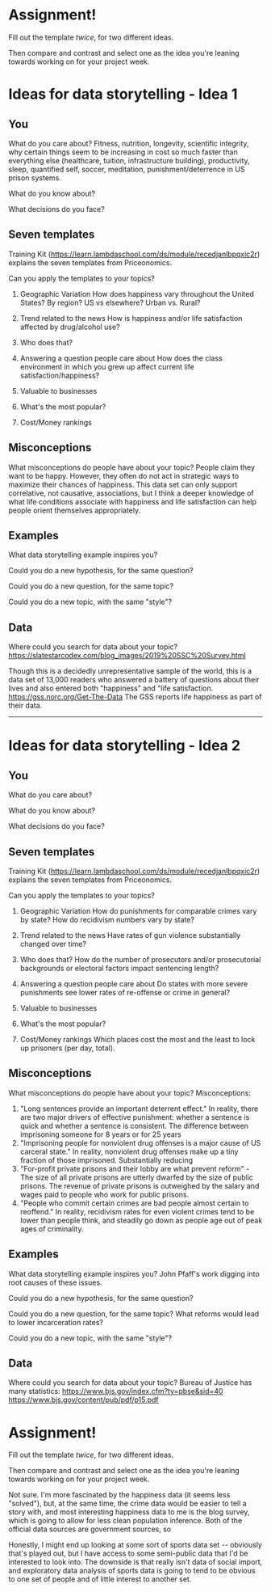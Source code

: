 # Assignment!

Fill out the template *twice*, for two different ideas.

Then compare and contrast and select one as the idea you're leaning towards
working on for your project week.


# Ideas for data storytelling - Idea 1

## You

What do you care about?
Fitness, nutrition, longevity, scientific integrity, why certain things seem to be increasing in cost so much faster than everything else (healthcare, tuition, infrastructure building), productivity, sleep, quantified self, soccer, meditation, punishment/deterrence in US prison systems.

What do you know about?


What decisions do you face?


## Seven templates

Training Kit (https://learn.lambdaschool.com/ds/module/recedjanlbpqxic2r) explains the seven templates from Priceonomics.

Can you apply the templates to your topics? 

1. Geographic Variation
How does happiness vary throughout the United States? By region? US vs elsewhere? Urban vs. Rural?

2. Trend related to the news
How is happiness and/or life satisfaction affected by drug/alcohol use?

3. Who does that?

4. Answering a question people care about
How does the class environment in which you grew up affect current life satisfaction/happiness?

5. Valuable to businesses


6. What's the most popular?


7. Cost/Money rankings


## Misconceptions

What misconceptions do people have about your topic?
People claim they want to be happy. However, they often do not act in strategic ways to maximize their chances of happiness. This data set can only support correlative, not causative, associations, but I think a deeper knowledge of what life conditions associate with happiness and life satisfaction can help people orient themselves appropriately. 

## Examples

What data storytelling example inspires you?


Could you do a new hypothesis, for the same question?


Could you do a new question, for the same topic?


Could you do a new topic, with the same "style"?


## Data

Where could you search for data about your topic?
https://slatestarcodex.com/blog_images/2019%20SSC%20Survey.html

Though this is a decidedly unrepresentative sample of the world, this is a data set of 13,000 readers who answered a battery of questions about their lives and also entered both "happiness" and "life satisfaction.
https://gss.norc.org/Get-The-Data
The GSS reports life happiness as part of their data.

---

# Ideas for data storytelling - Idea 2

## You

What do you care about?


What do you know about?


What decisions do you face?


## Seven templates

Training Kit (https://learn.lambdaschool.com/ds/module/recedjanlbpqxic2r) explains the seven templates from Priceonomics.

Can you apply the templates to your topics? 

1. Geographic Variation
How do punishments for comparable crimes vary by state? How do recidivism numbers vary by state?

2. Trend related to the news
Have rates of gun violence substantially changed over time?

3. Who does that?
How do the number of prosecutors and/or prosecutorial backgrounds or electoral factors impact sentencing length?

4. Answering a question people care about
Do states with more severe punishments see lower rates of re-offense or crime in general?

5. Valuable to businesses


6. What's the most popular?


7. Cost/Money rankings
Which places cost the most and the least to lock up prisoners (per day, total). 

## Misconceptions

What misconceptions do people have about your topic?
Misconceptions:
1) "Long sentences provide an important deterrent effect." In reality, there are two major drivers of effective punishment: whether a sentence is quick and whether a sentence is consistent. The difference between imprisoning someone for 8 years or for 25 years
2) "Imprisoning people for nonviolent drug offenses is a major cause of US carceral state." In reality, nonviolent drug offenses make up a tiny fraction of those imprisoned. Substantially reducing 
3) "For-profit private prisons and their lobby are what prevent reform" - The size of all private prisons are utterly dwarfed by the size of public prisons. The revenue of private prisons is outweighed by the salary and wages paid to people who work for public prisons.
4) "People who commit certain crimes are bad people almost certain to reoffend." In reality, recidivism rates for even violent crimes tend to be lower than people think, and steadily go down as people age out of peak ages of criminality.

## Examples

What data storytelling example inspires you?
John Pfaff's work digging into root causes of these issues. 

Could you do a new hypothesis, for the same question?


Could you do a new question, for the same topic?
What reforms would lead to lower incarceration rates?

Could you do a new topic, with the same "style"?


## Data

Where could you search for data about your topic?
Bureau of Justice has many statistics: 
https://www.bjs.gov/index.cfm?ty=pbse&sid=40
https://www.bjs.gov/content/pub/pdf/p15.pdf

# Assignment!

Fill out the template *twice*, for two different ideas.

Then compare and contrast and select one as the idea you're leaning towards
working on for your project week.

Not sure. I'm more fascinated by the happiness data (it seems less "solved"), but, at the same time, the crime data would be easier to tell a story with, and most interesting happiness data to me is the blog survey, which is going to allow for less clean population inference. Both of the official data sources are government sources, so 

Honestly, I might end up looking at some sort of sports data set -- obviously that's played out, but I have access to some semi-public data that I'd be interested to look into. The downside is that really isn't data of social import, and exploratory data analysis of sports data is going to tend to be obvious to one set of people and of little interest to another set. 
